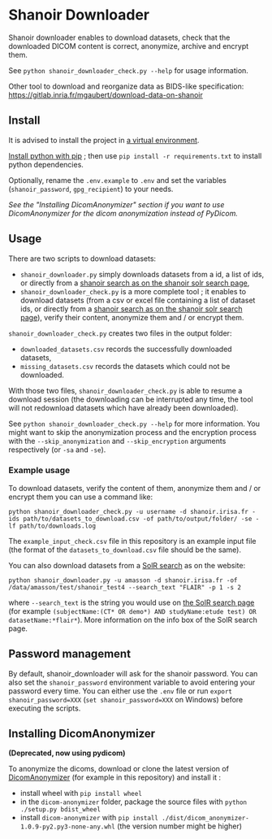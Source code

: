 # Shanoir Downloader

Shanoir downloader enables to download datasets, check that the downloaded DICOM content is correct, anonymize, archive and encrypt them.

See `python shanoir_downloader_check.py --help` for usage information.

Other tool to download and reorganize data as BIDS-like specification: https://gitlab.inria.fr/mgaubert/download-data-on-shanoir

## Install

It is advised to install the project in [a virtual environment](https://docs.python.org/3/tutorial/venv.html). 

[Install python with pip](https://www.python.org/downloads/) ; then use `pip install -r requirements.txt` to install python dependencies.

Optionally, rename the `.env.example` to `.env` and set the variables (`shanoir_password`, `gpg_recipient`) to your needs.

*See the "Installing DicomAnonymizer" section if you want to use DicomAnonymizer for the dicom anonymization instead of PyDicom.*

## Usage

There are two scripts to download datasets:
 - `shanoir_downloader.py` simply downloads datasets from a id, a list of ids, or directly from a [shanoir search as on the shanoir solr search page](https://shanoir.irisa.fr/shanoir-ng/solr-search),
 - `shanoir_downloader_check.py` is a more complete tool ; it enables to download datasets (from a csv or excel file containing a list of dataset ids, or directly from a [shanoir search as on the shanoir solr search page](https://shanoir.irisa.fr/shanoir-ng/solr-search)), verify their content, anonymize them and / or encrypt them.

`shanoir_downloader_check.py` creates two files in the output folder:
 - `downloaded_datasets.csv` records the successfully downloaded datasets,
 - `missing_datasets.csv` records the datasets which could not be downloaded.

With those two files, `shanoir_downloader_check.py` is able to resume a download session (the downloading can be interrupted any time, the tool will not redownload datasets which have already been downloaded).

See `python shanoir_downloader_check.py --help` for more information. 
You might want to skip the anonymization process and the encryption process with the `--skip_anonymization` and `--skip_encryption` arguments respectively (or `-sa` and `-se`).

### Example usage

To download datasets, verify the content of them, anonymize them and / or encrypt them you can use a command like:

`python shanoir_downloader_check.py -u username -d shanoir.irisa.fr -ids path/to/datasets_to_download.csv -of path/to/output/folder/ -se -lf path/to/downloads.log`

The `example_input_check.csv` file in this repository is an example input file (the format of the `datasets_to_download.csv` file should be the same).

You can also download datasets from a [SolR search](https://shanoir.irisa.fr/shanoir-ng/solr-search) as on the website:

`python shanoir_downloader.py -u amasson -d shanoir.irisa.fr -of /data/amasson/test/shanoir_test4 --search_text "FLAIR" -p 1 -s 2 `

where `--search_text` is the string you would use on [the SolR search page](https://shanoir.irisa.fr/shanoir-ng/solr-search) (for example `(subjectName:(CT* OR demo*) AND studyName:etude test) OR datasetName:*flair*`). More information on the info box of the SolR search page.

## Password management

By default, shanoir_downloader will ask for the shanoir password. You can also set the `shanoir_password` environment variable to avoid entering your password every time. 
You can either use the `.env` file or run `export shanoir_password=XXX` (`set shanoir_password=XXX` on Windows) before executing the scripts.

## Installing DicomAnonymizer

**(Deprecated, now using pydicom)**

To anonymize the dicoms, download or clone the latest version of [DicomAnonymizer](https://github.com/KitwareMedical/dicom-anonymizer/) (for example in this repository) and install it :
 - install wheel with `pip install wheel`
 - in the `dicom-anonymizer` folder, package the source files with `python ./setup.py bdist_wheel`
 - install `dicom-anonymizer` with `pip install ./dist/dicom_anonymizer-1.0.9-py2.py3-none-any.whl` (the version number might be higher)